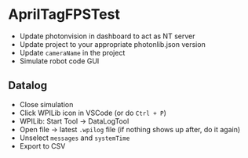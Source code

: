 # AprilTagFPSTest

* Update photonvision in dashboard to act as NT server
* Update project to your appropriate photonlib.json version
* Update `cameraName` in the project
* Simulate robot code GUI

## Datalog
* Close simulation
* Click WPILib icon in VSCode (or do `Ctrl + P`)
* WPILib: Start Tool -> DataLogTool
* Open file -> latest `.wpilog` file (if nothing shows up after, do it again)
* Unselect `messages` and `systemTime`
* Export to CSV
